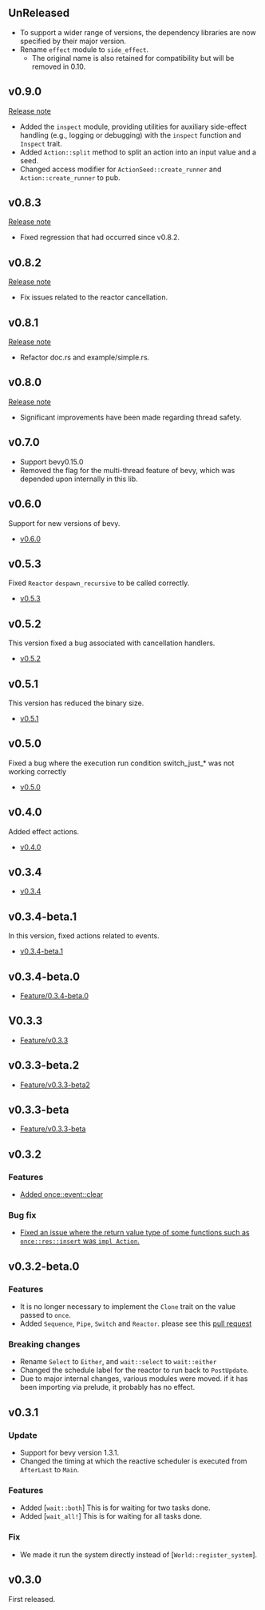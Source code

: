 ## UnReleased

- To support a wider range of versions, the dependency libraries are now specified by their major version.
- Rename `effect` module to `side_effect`.
  - The original name is also retained for compatibility but will be removed in 0.10.

## v0.9.0

[Release note](https://github.com/not-elm/bevy_flurx/releases/tag/v0.9.0)

- Added the `inspect` module, providing utilities for auxiliary side-effect handling (e.g., logging or debugging) with the `inspect` function and `Inspect` trait.
- Added `Action::split` method to split an action into an input value and a seed. 
- Changed access modifier for `ActionSeed::create_runner` and `Action::create_runner` to pub.

## v0.8.3

[Release note](https://github.com/not-elm/bevy_flurx/releases/tag/v0.8.3)

- Fixed regression that had occurred since v0.8.2.

## v0.8.2

[Release note](https://github.com/not-elm/bevy_flurx/releases/tag/v0.8.2)

- Fix issues related to the reactor cancellation.

## v0.8.1

[Release note](https://github.com/not-elm/bevy_flurx/releases/tag/v0.8.1)

- Refactor doc.rs and example/simple.rs.

## v0.8.0

[Release note](https://github.com/not-elm/bevy_flurx/releases/tag/v0.8.0)

- Significant improvements have been made regarding thread safety.

## v0.7.0

- Support bevy0.15.0
- Removed the flag for the multi-thread feature of bevy, which was depended upon internally in this lib.

## v0.6.0

Support for new versions of bevy.

- [v0.6.0](https://github.com/not-elm/bevy_flurx/pull/58)

## v0.5.3

Fixed `Reactor` `despawn_recursive` to be called correctly.

- [v0.5.3](https://github.com/not-elm/bevy_flurx/pull/54)

## v0.5.2

This version fixed a bug associated with cancellation handlers.

- [v0.5.2](https://github.com/not-elm/bevy_flurx/pull/51)

## v0.5.1

This version has reduced the binary size.

- [v0.5.1](https://github.com/not-elm/bevy_flurx/pull/47)

## v0.5.0

Fixed a bug where the execution run condition switch_just_* was not working correctly

- [v0.5.0](https://github.com/not-elm/bevy_flurx/pull/44)

## v0.4.0

Added effect actions.

- [v0.4.0](https://github.com/not-elm/bevy_flurx/pull/42)

## v0.3.4

- [v0.3.4](https://github.com/not-elm/bevy_flurx/pull/38)

## v0.3.4-beta.1

In this version, fixed actions related to events.

- [v0.3.4-beta.1 ](https://github.com/not-elm/bevy_flurx/pull/29)

## v0.3.4-beta.0

- [Feature/0.3.4-beta.0](https://github.com/not-elm/bevy_flurx/pull/27)

## V0.3.3

- [Feature/v0.3.3](https://github.com/not-elm/bevy_flurx/pull/23)

## v0.3.3-beta.2

- [Feature/v0.3.3-beta2](https://github.com/not-elm/bevy_flurx/pull/18)

## v0.3.3-beta

- [Feature/v0.3.3-beta](https://github.com/not-elm/bevy_flurx/pull/15)

## v0.3.2

### Features

- [Added once::event::clear](https://github.com/not-elm/bevy_flurx/pull/11)

### Bug fix

- [Fixed an issue where the return value type of some functions such as `once::res::insert` was
  `impl Action`.](https://github.com/not-elm/bevy_flurx/pull/10)

## v0.3.2-beta.0

### Features

- It is no longer necessary to implement the `Clone` trait on the value passed to `once`.
- Added `Sequence`, `Pipe`, `Switch` and `Reactor`. please see
  this [pull request](https://github.com/not-elm/bevy_flurx/pull/9)

### Breaking changes

- Rename `Select` to `Either`, and `wait::select` to `wait::either`
- Changed the schedule label for the reactor to run back to `PostUpdate`.
- Due to major internal changes, various modules were moved. if it has been importing via prelude, it probably has no
  effect.

## v0.3.1

### Update

- Support for bevy version 1.3.1.
- Changed the timing at which the reactive scheduler is executed from `AfterLast` to `Main`.

### Features

- Added [`wait::both`] This is for waiting for two tasks done.
- Added [`wait_all!`] This is for waiting for all tasks done.

### Fix

- We made it run the system directly instead of [`World::register_system`].

## v0.3.0

First released.

